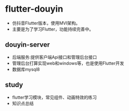 # flutter-douyin
- 仿抖音Flutter版本，使用MVI架构。
- 主要是为了学习Flutter，功能持续完善中。


## douyin-server
- 后端服务:提供客户端Api接口和管理后台接口
- 管理后台打算实现web和windows等，也是使用Flutter开发
- 数据库mysql8

## study
- flutter学习模块，常见组件、动画特效的练习
- 知识点总结
